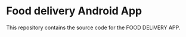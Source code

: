 # Food delivery Android App     

This repository contains the source code for the FOOD DELIVERY APP.

